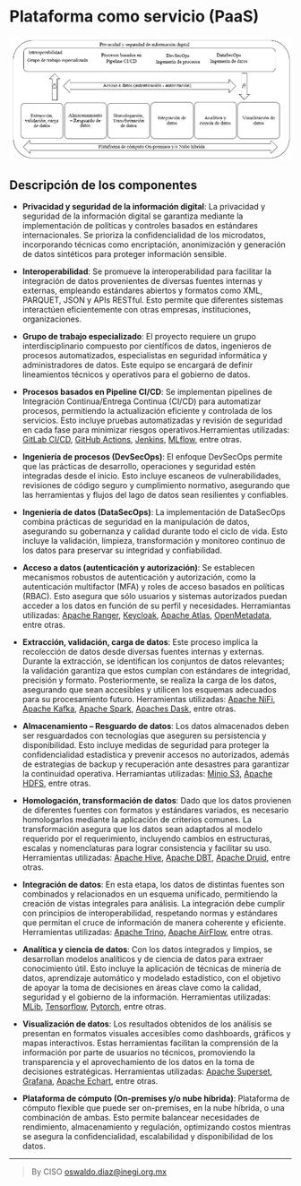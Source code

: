 # Plataforma como servicio (PaaS)
<img src="/assets/PaaS.jpg">

## Descripción de los componentes

- **Privacidad y seguridad de la información digital**: La privacidad y seguridad de la información digital se garantiza mediante la implementación de políticas y controles basados en estándares internacionales. Se prioriza la confidencialidad de los microdatos, incorporando técnicas como encriptación, anonimización y generación de datos sintéticos para proteger información sensible.

- **Interoperabilidad**: Se promueve la interoperabilidad para facilitar la integración de datos provenientes de diversas fuentes internas y externas, empleando estándares abiertos y formatos como XML, PARQUET, JSON y APIs RESTful. Esto permite que diferentes sistemas interactúen eficientemente con otras empresas, instituciones, organizaciones.

- **Grupo de trabajo especializado**: El proyecto requiere un grupo interdisciplinario compuesto por científicos de datos, ingenieros de procesos automatizados, especialistas en seguridad informática y administradores de datos. Este equipo se encargará de definir lineamientos técnicos y operativos para el gobierno de datos. 

- **Procesos basados en Pipeline CI/CD**:  Se implementan pipelines de Integración Continua/Entrega Continua (CI/CD) para automatizar procesos, permitiendo la actualización eficiente y controlada de los servicios. Esto incluye pruebas automatizadas y revisión de seguridad en cada fase para minimizar riesgos operativos.Herramientas utilizadas: [GitLab CI/CD](https://docs.gitlab.com/ee/ci/), [GitHub Actions](https://docs.github.com/es/actions), [Jenkins](https://www.jenkins.io/), [MLflow](https://mlflow.org/docs/latest/index.html), entre otras.

- **Ingeniería de procesos (DevSecOps)**: El enfoque DevSecOps permite que las prácticas de desarrollo, operaciones y seguridad estén integradas desde el inicio. Esto incluye escaneos de vulnerabilidades, revisiones de código seguro y cumplimiento normativo, asegurando que las herramientas y flujos del lago de datos sean resilientes y confiables.

- **Ingeniería de datos (DataSecOps)**: La implementación de DataSecOps combina prácticas de seguridad en la manipulación de datos, asegurando su gobernanza y calidad durante todo el ciclo de vida. Esto incluye la validación, limpieza, transformación y monitoreo continuo de los datos para preservar su integridad y confiabilidad.

- **Acceso a datos (autenticación y autorización)**: Se establecen mecanismos robustos de autenticación y autorización, como la autenticación multifactor (MFA) y roles de acceso basados en políticas (RBAC). Esto asegura que sólo usuarios y sistemas autorizados puedan acceder a los datos en función de su perfil y necesidades. Herramiantas utilizadas: [Apache Ranger](https://ranger.apache.org/), [Keycloak](https://www.keycloak.org/), [Apache Atlas](https://atlas.apache.org/#/), [OpenMetadata](https://open-metadata.org/), entre otras.

- **Extracción, validación, carga de datos**: Este proceso implica la recolección de datos desde diversas fuentes internas y externas. Durante la extracción, se identifican los conjuntos de datos relevantes; la validación garantiza que estos cumplan con estándares de integridad, precisión y formato. Posteriormente, se realiza la carga de los datos, asegurando que sean accesibles y utilicen los esquemas adecuados para su procesamiento futuro. Herramientas utilizadas: [Apache NiFi](https://nifi.apache.org/), [Apache Kafka](https://kafka.apache.org/), [Apache Spark](https://spark.apache.org/), [Apaches Dask](https://docs.dask.org/en/stable/), entre otras.

- **Almacenamiento – Resguardo de datos**: Los datos almacenados deben ser resguardados con tecnologías que aseguren su persistencia y disponibilidad. Esto incluye medidas de seguridad para proteger la confidencialidad estadística y prevenir accesos no autorizados, además de estrategias de backup y recuperación ante desastres para garantizar la continuidad operativa. Herramiantas utilizadas: [Minio S3](https://min.io/), [Apache HDFS](https://hadoop.apache.org/), entre otras. 

- **Homologación, transformación de datos**: Dado que los datos provienen de diferentes fuentes con formatos y estándares variados, es necesario homologarlos mediante la aplicación de criterios comunes. La transformación asegura que los datos sean adaptados al modelo requerido por el requerimiento, incluyendo cambios en estructuras, escalas y nomenclaturas para lograr consistencia y facilitar su uso. Herramientas utilizadas: [Apache Hive](https://hive.apache.org/), [Apache DBT](https://docs.getdbt.com/), [Apache Druid](https://druid.apache.org/), entre otras.

- **Integración de datos**: En esta etapa, los datos de distintas fuentes son combinados y relacionados en un esquema unificado, permitiendo la creación de vistas integrales para análisis. La integración debe cumplir con principios de interoperabilidad, respetando normas y estándares que permitan el cruce de información de manera coherente y eficiente. Herramientas utilizadas: [Apache Trino](https://trino.io/), [Apache AirFlow](https://airflow.apache.org/), entre otras.

- **Analítica y ciencia de datos**: Con los datos integrados y limpios, se desarrollan modelos analíticos y de ciencia de datos para extraer conocimiento útil. Esto incluye la aplicación de técnicas de minería de datos, aprendizaje automático y modelado estadístico, con el objetivo de apoyar la toma de decisiones en áreas clave como la calidad, seguridad y el gobierno de la información. Herramientas utilizadas: [MLib](https://spark.apache.org/mllib/), [Tensorflow](https://www.tensorflow.org/?hl=es-419), [Pytorch](https://pytorch.org/), entre otras. 

- **Visualización de datos**: Los resultados obtenidos de los análisis se presentan en formatos visuales accesibles como dashboards, gráficos y mapas interactivos. Estas herramientas facilitan la comprensión de la información por parte de usuarios no técnicos, promoviendo la transparencia y el aprovechamiento de los datos en la toma de decisiones estratégicas. Herramientas utilizadas: [Apache Superset](https://superset.apache.org/docs/intro), [Grafana](https://grafana.com/), [Apache Echart](https://echarts.apache.org/en/index.html), entre otras.

- **Plataforma de cómputo (On-premises y/o nube híbrida)**: Plataforma de cómputo flexible que puede ser on-premises, en la nube híbrida, o una combinación de ambas. Esto permite balancear necesidades de rendimiento, almacenamiento y regulación, optimizando costos mientras se asegura la confidencialidad, escalabilidad y disponibilidad de los datos.
________________________________________
> By CISO oswaldo.diaz@inegi.org.mx 

